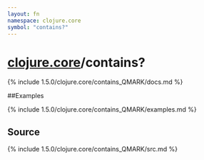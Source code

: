 ```yaml
---
layout: fn
namespace: clojure.core
symbol: "contains?"
---
```


# [clojure.core](../)/contains?

{% include 1.5.0/clojure.core/contains_QMARK/docs.md %}

##Examples

{% include 1.5.0/clojure.core/contains_QMARK/examples.md %}
## Source
{% include 1.5.0/clojure.core/contains_QMARK/src.md %}


